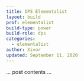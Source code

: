 ```yaml
---
title: DPS Elementalist
layout: build
prof: elementalist
build-type: power
build-role: dps
categories:
  - elementalist
author: Xivor
updated: September 11, 2020
---
```


… post contents …
